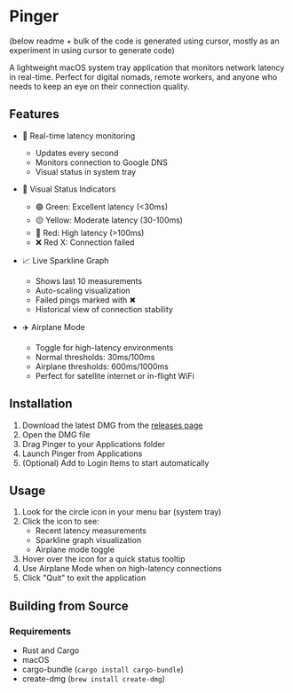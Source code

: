 # Pinger

(below readme + bulk of the code is generated using cursor, mostly as an experiment in using cursor to generate code)

A lightweight macOS system tray application that monitors network latency in real-time. Perfect for digital nomads, remote workers, and anyone who needs to keep an eye on their connection quality.

## Features

- 🎯 Real-time latency monitoring
  - Updates every second
  - Monitors connection to Google DNS
  - Visual status in system tray

- 🚦 Visual Status Indicators
  - 🟢 Green: Excellent latency (<30ms)
  - 🟡 Yellow: Moderate latency (30-100ms)
  - 🔴 Red: High latency (>100ms)
  - ❌ Red X: Connection failed

- 📈 Live Sparkline Graph
  - Shows last 10 measurements
  - Auto-scaling visualization
  - Failed pings marked with ✖
  - Historical view of connection stability

- ✈️ Airplane Mode
  - Toggle for high-latency environments
  - Normal thresholds: 30ms/100ms
  - Airplane thresholds: 600ms/1000ms
  - Perfect for satellite internet or in-flight WiFi

## Installation

1. Download the latest DMG from the [releases page](https://github.com/bavardage/pinger/releases)
2. Open the DMG file
3. Drag Pinger to your Applications folder
4. Launch Pinger from Applications
5. (Optional) Add to Login Items to start automatically

## Usage

1. Look for the circle icon in your menu bar (system tray)
2. Click the icon to see:
   - Recent latency measurements
   - Sparkline graph visualization
   - Airplane mode toggle
3. Hover over the icon for a quick status tooltip
4. Use Airplane Mode when on high-latency connections
5. Click "Quit" to exit the application

## Building from Source

### Requirements
- Rust and Cargo
- macOS
- cargo-bundle (`cargo install cargo-bundle`)
- create-dmg (`brew install create-dmg`)


